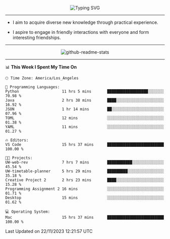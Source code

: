 <p align="center">
  <img src="https://readme-typing-svg.demolab.com?font=Fira+Code&weight=500&size=32&duration=2500&pause=1600&center=true&vCenter=true&random=false&width=1024&height=64&lines=Hi+there+%F0%9F%91%8B;I'm+delighted+you+could+make+it+here+%F0%9F%8E%89;I'm+Harry%2C+a+college+student+still+finding+my+way" alt="Typing SVG" />
</p>


---


- I aim to acquire diverse new knowledge through practical experience.

- I aspire to engage in friendly interactions with everyone and form interesting friendships.


---


<p align="center">
  <img src="https://github-readme-stats.vercel.app/api?username=Harry-Jing&show_icons=true" alt="github-readme-stats"/>
</p>


---

<!--START_SECTION:waka-->
📊 **This Week I Spent My Time On** 

```text
🕑︎ Time Zone: America/Los_Angeles

💬 Programming Languages: 
Python                   11 hrs 5 mins       ██████████████████░░░░░░░   70.98 % 
Java                     2 hrs 38 mins       ████░░░░░░░░░░░░░░░░░░░░░   16.92 % 
JSON                     1 hr 14 mins        ██░░░░░░░░░░░░░░░░░░░░░░░   07.96 % 
TOML                     12 mins             ░░░░░░░░░░░░░░░░░░░░░░░░░   01.38 % 
YAML                     11 mins             ░░░░░░░░░░░░░░░░░░░░░░░░░   01.27 % 

🔥 Editors: 
VS Code                  15 hrs 37 mins      █████████████████████████   100.00 % 

🐱‍💻 Projects: 
UW-web-rev               7 hrs 7 mins        ███████████░░░░░░░░░░░░░░   45.54 % 
UW-timetable-planner     5 hrs 29 mins       █████████░░░░░░░░░░░░░░░░   35.18 % 
Creative Project 2       2 hrs 23 mins       ████░░░░░░░░░░░░░░░░░░░░░   15.28 % 
Programming Assignment 2 16 mins             ░░░░░░░░░░░░░░░░░░░░░░░░░   01.71 % 
Desktop                  15 mins             ░░░░░░░░░░░░░░░░░░░░░░░░░   01.62 % 

💻 Operating System: 
Mac                      15 hrs 37 mins      █████████████████████████   100.00 % 
```


 Last Updated on 22/11/2023 12:21:57 UTC
<!--END_SECTION:waka-->
